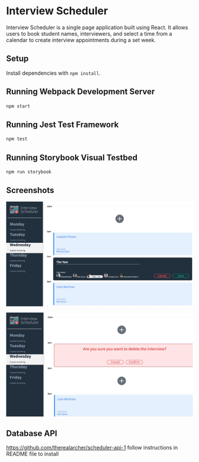 # Interview Scheduler

Interview Scheduler is a single page application built using React. It allows users to book student names, interviewers, and select a time from a calendar to create interview appointments during a set week.

## Setup

Install dependencies with `npm install`.

## Running Webpack Development Server

```sh
npm start
```

## Running Jest Test Framework

```sh
npm test
```

## Running Storybook Visual Testbed

```sh
npm run storybook
```

## Screenshots

![](https://github.com/therealarcher/scheduler/blob/master/docs/Scheduler%20add.jpeg)

![](https://github.com/therealarcher/scheduler/blob/master/docs/Scheduler%20delete.jpeg)

## Database API

https://github.com/therealarcher/scheduler-api-1
follow instructions in README file to install
